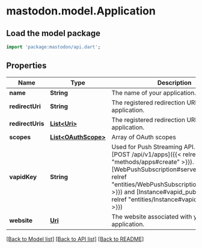 # mastodon.model.Application

## Load the model package
```dart
import 'package:mastodon/api.dart';
```

## Properties
Name | Type | Description | Notes
------------ | ------------- | ------------- | -------------
**name** | **String** | The name of your application. | 
**redirectUri** | **String** | The registered redirection URI(s) for your application. | 
**redirectUris** | [**List&lt;Uri&gt;**](Uri.md) | The registered redirection URI(s) for your application. | 
**scopes** | [**List&lt;OAuthScope&gt;**](OAuthScope.md) | Array of OAuth scopes | 
**vapidKey** | **String** | Used for Push Streaming API. Returned with [POST /api/v1/apps]({{< relref \"methods/apps#create\" >}}). Equivalent to [WebPushSubscription#server_key]({{< relref \"entities/WebPushSubscription#server_key\" >}}) and [Instance#vapid_public_key]({{< relref \"entities/Instance#vapid_public_key\" >}}) | 
**website** | [**Uri**](Uri.md) | The website associated with your application. | [optional] 

[[Back to Model list]](../README.md#documentation-for-models) [[Back to API list]](../README.md#documentation-for-api-endpoints) [[Back to README]](../README.md)


